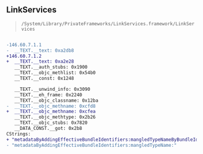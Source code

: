 ## LinkServices

> `/System/Library/PrivateFrameworks/LinkServices.framework/LinkServices`

```diff

-146.60.7.1.1
-  __TEXT.__text: 0xa2db8
+146.60.7.1.2
+  __TEXT.__text: 0xa2e28
   __TEXT.__auth_stubs: 0x1900
   __TEXT.__objc_methlist: 0x54b0
   __TEXT.__const: 0x1248

   __TEXT.__unwind_info: 0x3090
   __TEXT.__eh_frame: 0x2240
   __TEXT.__objc_classname: 0x12ba
-  __TEXT.__objc_methname: 0xcfd8
+  __TEXT.__objc_methname: 0xcfea
   __TEXT.__objc_methtype: 0x2b26
   __TEXT.__objc_stubs: 0x7820
   __DATA_CONST.__got: 0x2b8
CStrings:
+ "metadataByAddingEffectiveBundleIdentifiers:mangledTypeNameByBundleIdentifier:"
- "metadataByAddingEffectiveBundleIdentifiers:mangledTypeName:"

```
